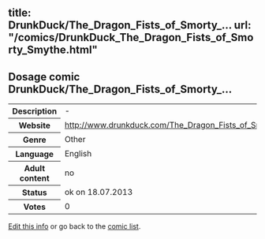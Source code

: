 title: DrunkDuck/The_Dragon_Fists_of_Smorty_...
url: "/comics/DrunkDuck_The_Dragon_Fists_of_Smorty_Smythe.html"
---
Dosage comic DrunkDuck/The_Dragon_Fists_of_Smorty_...
-----------------------------------------

<p id="msg"></p>
<script type="text/javascript">
if (window.location.search === '?edit_info_mail=sent_ok') {
  var elem = document.getElementById("msg");
  elem.innerHTML = 'Edited information sucessfully sent for review, which is usually done daily. Thanks!';
  elem.className = 'ok';
}
</script>
<table class="comicinfo">
<tr>
<th>Description</th><td>-</td>
</tr>
<tr>
<th>Website</th><td><a href="http://www.drunkduck.com/The_Dragon_Fists_of_Smorty_Smythe/">http://www.drunkduck.com/The_Dragon_Fists_of_Smorty_Smythe/</a></td>
</tr>
<tr>
<th>Genre</th><td>Other</td>
</tr>
<tr>
<th>Language</th><td>English</td>
</tr>
<tr>
<th>Adult content</th><td>no</td>
</tr>
<tr>
<th>Status</th><td>ok on 18.07.2013</td>
</tr>
<tr>
<th>Votes</th><td>0</td>
</tr>
</table>

[Edit this info](DrunkDuck_The_Dragon_Fists_of_Smorty_Smythe_edit.html) or go back to the [comic list](../comic-index.html).
